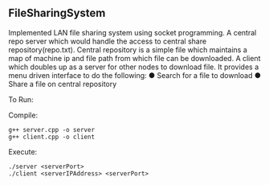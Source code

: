 ## FileSharingSystem

Implemented LAN file sharing system using socket programming.
A central repo server which would handle the access to central share repository(repo.txt). Central repository is a simple file which maintains a map of machine ip and file path from which file can be downloaded.
A client which doubles up as a server for other nodes to download file. It provides a menu driven interface to do the following: 
● Search for a file to download 
● Share a file on central repository 

To Run:

Compile: 
  
    g++ server.cpp -o server
    g++ client.cpp -o client

Execute:

    ./server <serverPort>
    ./client <serverIPAddress> <serverPort>
